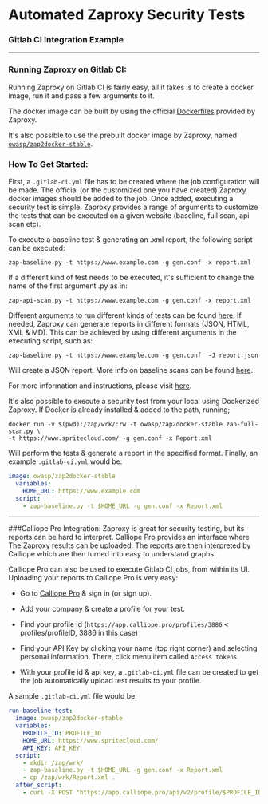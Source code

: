 # Automated Zaproxy Security Tests
### Gitlab CI Integration Example
___
### Running Zaproxy on Gitlab CI:
Running Zaproxy on Gitlab CI is fairly easy, all it takes is to create a docker image, run it and pass a few arguments to it. 

The docker image can be built by using the official [Dockerfiles](https://github.com/zaproxy/zaproxy/tree/main/docker) provided by Zaproxy.

It's also possible to use the prebuilt docker image by Zaproxy, named [`owasp/zap2docker-stable`](https://hub.docker.com/r/owasp/zap2docker-stable/).

### How To Get Started:

First, a `.gitlab-ci.yml` file has to be created where the job configuration will be made. The official (or the customized
one you have created) Zaproxy docker images should be added to the job. Once added, executing a security test is simple.
Zaproxy provides a range of arguments to customize the tests that can be executed on a given website (baseline, full scan, api scan etc).

To execute a baseline test & generating an .xml report, the following script can be executed:
```shell
zap-baseline.py -t https://www.example.com -g gen.conf -x report.xml
```
If a different kind of test needs to be executed, it's sufficient to change the name of the first argument .py as in:

```shell
zap-api-scan.py -t https://www.example.com -g gen.conf -x report.xml
```
Different arguments to run different kinds of tests can be found [here](https://github.com/zaproxy/zaproxy/tree/main/docker).
If needed, Zaproxy can generate reports in different formats (JSON, HTML, XML & MD). This can be achieved by using different
arguments in the executing script, such as:
```shell
zap-baseline.py -t https://www.example.com -g gen.conf  -J report.json
```
Will create a JSON report. More info on baseline scans can be found [here](https://www.zaproxy.org/docs/docker/baseline-scan/).

For more information and instructions, please visit [here](https://www.zaproxy.org/docs/docker/about/).

It's also possible to execute a security test from your local using Dockerized Zaproxy. If Docker is already installed &
added to the path, running;
```shell
docker run -v $(pwd):/zap/wrk/:rw -t owasp/zap2docker-stable zap-full-scan.py \
-t https://www.spritecloud.com/ -g gen.conf -x Report.xml
```
Will perform the tests & generate a report in the specified format. Finally, an example `.gitlab-ci.yml` would be:
```yml
image: owasp/zap2docker-stable
  variables:
    HOME_URL: https://www.example.com
  script:
    - zap-baseline.py -t $HOME_URL -g gen.conf -x Report.xml
```

___
###Calliope Pro Integration:
Zaproxy is great for security testing, but its reports can be hard to interpret.
Calliope Pro provides an interface where The Zaproxy results can be uploaded. The reports are then interpreted by Calliope which are then turned into easy to understand graphs. 

Calliope Pro can also be used to execute Gitlab CI jobs, from within its UI.
Uploading your reports to Calliope Pro is very easy:

- Go to [Calliope Pro](https://www.calliope.pro) & sign in (or sign up).

- Add your company & create a profile for your test.

- Find your profile id (`https://app.calliope.pro/profiles/3886` < profiles/profileID, 3886 in this case)

- Find your API Key by clicking your name (top right corner) and selecting personal information. There, click menu item called `Access tokens`

- With your profile id & api key, a `.gitlab-ci.yml` file can be created to get the job automatically upload test results to your profile.

A sample `.gitlab-ci.yml` file would be:
```yml
run-baseline-test:
  image: owasp/zap2docker-stable
  variables:
    PROFILE_ID: PROFILE_ID
    HOME_URL: https://www.spritecloud.com/
    API_KEY: API_KEY
  script:
    - mkdir /zap/wrk/
    - zap-baseline.py -t $HOME_URL -g gen.conf -x Report.xml
    - cp /zap/wrk/Report.xml .
  after_script:
    - curl -X POST "https://app.calliope.pro/api/v2/profile/$PROFILE_ID/import"  -H  "accept:application/json" -H "x-api-key:$API_KEY" -H  "Content-Type:multipart/form-data" -F "file[]=@/zap/wrk/Report.xml" -F "envelope=false" -F "smart=true"
```
